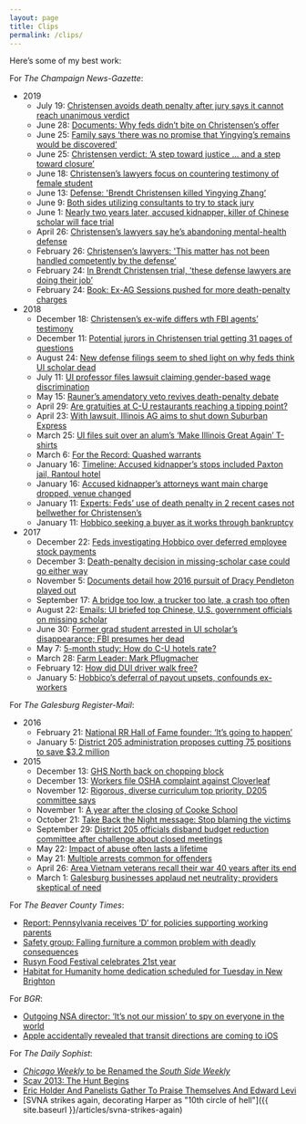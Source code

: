 ```yaml
---
layout: page
title: Clips
permalink: /clips/
---
```


Here’s some of my best work:

For *The Champaign News-Gazette*:

  * 2019
    * July 19: [Christensen avoids death penalty after jury says it cannot reach unanimous verdict](https://www.news-gazette.com/news/christensen-avoids-death-penalty-after-jury-says-it-cannot-reach/article_2b5d5553-b640-51ec-9c43-2857b7fbcc3c.html)
    * June 28: [Documents: Why feds didn’t bite on Christensen’s offer](https://www.news-gazette.com/news/documents-why-feds-didn-t-bite-on-christensen-s-offer/article_80f0032c-a79c-5885-9660-061b0901422f.html)
    * June 25: [Family says ‘there was no promise that Yingying’s remains would be discovered’](https://www.news-gazette.com/news/update-family-says-there-was-no-promise-that-yingying-s/article_c5a5bb1c-e0ce-525b-8538-ccbf4b075d1e.html)
    * June 25: [Christensen verdict: ‘A step toward justice … and a step toward closure’](https://www.news-gazette.com/news/christensen-verdict-a-step-toward-justice-and-a-step-toward/article_01bb2832-0710-5612-9867-e094f3f0e950.html)
    * June 18: [Christensen’s lawyers focus on countering testimony of female student](https://www.news-gazette.com/news/christensen-s-lawyers-focus-on-countering-testimony-of-female-student/article_12af392d-5f07-5b6a-bb07-4d9d02b2c0d4.html)
    * June 13: [Defense: 'Brendt Christensen killed Yingying Zhang’](https://www.news-gazette.com/news/defense-brendt-christensen-killed-yingying-zhang/article_1a4c4223-dcf7-5319-854a-6ddefa396781.html)
    * June 9: [Both sides utilizing consultants to try to stack jury](https://www.news-gazette.com/news/christensen-trial-both-sides-utilizing-consultants-to-try-to-stack/article_0c11ec35-0c3f-5fa8-8c5c-211ac8c46544.html)
    * June 1: [Nearly two years later, accused kidnapper, killer of Chinese scholar will face trial](https://www.news-gazette.com/news/local/people/nearly-two-years-later-accused-kidnapper-killer-of-chinese-scholar/article_8328331b-64a3-500d-8048-453474e8919b.html)
    * April 26: [Christensen’s lawyers say he’s abandoning mental-health defense](https://www.news-gazette.com/news/christensen-s-lawyers-say-he-s-abandoning-mental-health-defense/article_5c360b22-7bb8-59ab-9588-898c76dbeb65.html)
    * February 26: [Christensen’s lawyers: 'This matter has not been handled competently by the defense’](https://www.news-gazette.com/news/christensen-s-lawyers-this-matter-has-not-been-handled-competently/article_afe63cfc-aef7-5fdf-9ef2-d697baaab09a.html)
    * February 24: [In Brendt Christensen trial, 'these defense lawyers are doing their job’](https://www.news-gazette.com/news/in-brendt-christensen-trial-these-defense-lawyers-are-doing-their/article_c1195280-8240-5c0a-bb9b-d5590a19b064.html)
    * February 24: [Book: Ex-AG Sessions pushed for more death-penalty charges](https://www.news-gazette.com/news/book-ex-ag-sessions-pushed-for-more-death-penalty-charges/article_fdf743ce-2685-51e6-b0b7-d7bbfa9f288e.html)
  * 2018 
    * December 18: [Christensen’s ex-wife differs wth FBI agents’ testimony](https://www.news-gazette.com/news/christensen-s-ex-wife-differs-wth-fbi-agents-testimony/article_936f48be-9359-5580-a08e-ba439bd2d546.html)
    * December 11: [Potential jurors in Christensen trial getting 31 pages of questions](https://www.news-gazette.com/news/potential-jurors-in-christensen-trial-getting-pages-of-questions/article_4d2effd5-36c5-5121-8599-aba2800838db.html)
    * August 24: [New defense filings seem to shed light on why feds think UI scholar dead](https://www.news-gazette.com/news/new-defense-filings-seem-to-shed-light-on-why-feds/article_1d7127fb-a768-5e43-b727-0e1d00b12075.html)
    * July 11: [UI professor files lawsuit claiming gender-based wage discrimination](https://www.news-gazette.com/news/ui-professor-files-lawsuit-claiming-gender-based-wage-discrimination/article_7b10c75d-e1be-56cb-bcbe-fffbd1aa87ee.html)
    * May 15: [Rauner’s amendatory veto revives death-penalty debate](https://www.news-gazette.com/news/rauner-s-amendatory-veto-revives-death-penalty-debate/article_0f1b866f-ae5c-5a95-addf-61e574c75ae5.html)
    * April 29: [Are gratuities at C-U restaurants reaching a tipping point?](https://www.news-gazette.com/news/are-gratuities-at-c-u-restaurants-reaching-a-tipping-point/article_565fbcc4-c430-5425-a7a8-011183640334.html)
    * April 23: [With lawsuit, Illinois AG aims to shut down Suburban Express](https://www.news-gazette.com/news/update-with-lawsuit-illinois-ag-aims-to-shut-down-suburban/article_7ffd4fda-67a5-55c0-8404-266534db0557.html)
    * March 25: [UI files suit over an alum’s ‘Make Illinois Great Again’ T-shirts](https://www.news-gazette.com/news/ui-files-suit-over-an-alum-s-make-illinois-great/article_fe1ee43d-ddea-5114-9387-b544c7e75d66.html)
    * March 6: [For the Record: Quashed warrants](https://www.news-gazette.com/news/for-the-record-quashed-warrants/article_d843b771-d593-5c86-9776-a47b986763c5.html)
    * January 16: [Timeline: Accused kidnapper’s stops included Paxton jail, Rantoul hotel](https://www.news-gazette.com/news/timeline-accused-kidnapper-s-stops-included-paxton-jail-rantoul-hotel/article_eb0f0db5-ee94-53e6-a05f-b3eff0eb15dd.html)
    * January 16: [Accused kidnapper’s attorneys want main charge dropped, venue changed](https://www.news-gazette.com/news/accused-kidnapper-s-attorneys-want-main-charge-dropped-venue-changed/article_77cad221-1d42-5997-b82f-81652e1ace2a.html)
    * January 11: [Experts: Feds’ use of death penalty in 2 recent cases not bellwether for Christensen’s](https://www.news-gazette.com/news/experts-feds-use-of-death-penalty-in-recent-cases-not/article_e3c60191-b953-597e-80b5-c532a8bc2216.html)
    * January 11: [Hobbico seeking a buyer as it works through bankruptcy](https://www.news-gazette.com/news/hobbico-seeking-a-buyer-as-it-works-through-bankruptcy/article_86f6547c-8501-517a-85cd-865af88dcfd1.html)
  * 2017 
    * December 22: [Feds investigating Hobbico over deferred employee stock payments](https://t.umblr.com/redirect?z=http%3A%2F%2Fwww.news-gazette.com%2Fnews%2Flocal%2F2017-12-22%2Ffeds-investigating-hobbico-over-deferred-employee-stock-payments.html&t=Yjc1YTI0ZmM3NTgzMDgyNmU3NTc5NjY3ZTRhNGNkMzdlNDUyZWIwYixUbU4zdWpESg%3D%3D&p=&m=0)
    * December 3: [Death-penalty decision in missing-scholar case could go either way](https://t.umblr.com/redirect?z=http%3A%2F%2Fwww.news-gazette.com%2Fnews%2Flocal%2F2017-12-03%2Fdeath-penalty-decision-missing-scholar-case-could-go-either-way.html&t=MjVjMWE3ZmEyNTNlMTdlZmEyYjAwZTkzMGNiMmJiMjA2NGZjNTRjOCxUbU4zdWpESg%3D%3D&p=&m=0)
    * November 5: [Documents detail how 2016 pursuit of Dracy Pendleton played out](https://t.umblr.com/redirect?z=http%3A%2F%2Fwww.news-gazette.com%2Fnews%2Flocal%2F2017-11-05%2Fdocuments-detail-how-2016-pursuit-dracy-pendleton-played-out.html&t=ZjZlYmJlN2FkZWU0MzU2NmZjYzA3MmRjMTc5N2M4Y2I2YTgyN2RkMSxUbU4zdWpESg%3D%3D&p=&m=0)
    * September 17: [A bridge too low, a trucker too late, a crash too often](https://t.umblr.com/redirect?z=http%3A%2F%2Fwww.news-gazette.com%2Fnews%2Flocal%2F2017-09-17%2Fbridge-too-low-trucker-too-late-crash-too-often.html&t=MTEzNTVmYmU1YWFlMjYwMTE2MGIyOTk2MDU2MWRhMjgxMGRiNzc1YSxUbU4zdWpESg%3D%3D&p=&m=0)
    * August 22: [Emails: UI briefed top Chinese, U.S. government officials on missing scholar](https://t.umblr.com/redirect?z=https%3A%2F%2Fwww.news-gazette.com%2Fnews%2Femails-ui-briefed-top-chinese-u-s-government-officials-on%2Farticle_32a3e37b-0fcf-5782-aa73-a0f7d43aead4.html&t=ZjVlMzM5ZjQ1ZTYwYWYyMTk0MjIzOTAxYjA4ODc4MjE0YWVkYTEzMSxUbU4zdWpESg%3D%3D&p=&m=0)
    * June 30: [Former grad student arrested in UI scholar’s disappearance; FBI presumes her dead](https://t.umblr.com/redirect?z=https%3A%2F%2Fwww.news-gazette.com%2Fnews%2Fupdated-former-grad-student-arrested-in-ui-scholar-s-disappearance%2Farticle_3694866a-0d02-515a-87f9-56a20db52200.html&t=MjRmNmM5MmYzMGNlN2ZiMmY1OWY1NjllMTFlZjI2ZjgyYmIyMmRmZSxUbU4zdWpESg%3D%3D&p=&m=0)
    * May 7: [5-month study: How do C-U hotels rate?](https://t.umblr.com/redirect?z=http%3A%2F%2Fwww.news-gazette.com%2Fnews%2Flocal%2F2017-05-07%2F5-month-study-how-do-c-u-hotels-rate.html&t=ZTVkYmRmYTRlNGM5Y2YyNWNjZjBkNzFiNDRlZWM1M2JiNDg2ZmE5MyxUbU4zdWpESg%3D%3D&p=&m=0)
    * March 28: [Farm Leader: Mark Pflugmacher](https://t.umblr.com/redirect?z=http%3A%2F%2Fwww.news-gazette.com%2Fnews%2Flocal%2F2017-03-28%2Ffarm-leader-mark-pflugmacher.html&t=ZDhkYTY2YTkyZjM4Y2Y1OGY3MDUyZTMxMzQ1MDExYjQ1ODAxN2RmZixUbU4zdWpESg%3D%3D&p=&m=0)
    * February 12: [How did DUI driver walk free?](https://t.umblr.com/redirect?z=http%3A%2F%2Fwww.news-gazette.com%2Fnews%2Flocal%2F2017-02-12%2Fhow-did-dui-driver-walk-free.html&t=MDFiYzIyMDg0MmVkNDIxNjU5MTM2NzIyZTc1MDdiMGU0OWM2YzBiZSxUbU4zdWpESg%3D%3D&p=&m=0)
    * January 5: [Hobbico’s deferral of payout upsets, confounds ex-workers](https://t.umblr.com/redirect?z=http%3A%2F%2Fwww.news-gazette.com%2Fnews%2Flocal%2F2017-01-05%2Fhobbicos-deferral-payout-upsets-confounds-ex-workers.html&t=YTkzNjQ3Mjg5ZDEwN2Q1ZTk3ZmQ4OWVjYTBiYzIyZDE4ODFjYWI0MixUbU4zdWpESg%3D%3D&p=&m=0)

For *The Galesburg Register-Mail*:

  * 2016
    * February 21: [National RR Hall of Fame founder: ‘It’s going to happen’](https://www.galesburg.com/article/20160221/NEWS/160229973)
    * January 5: [ District 205 administration proposes cutting 75 positions to save $3.2 million](https://www.galesburg.com/news/20160105/district-205-administration-proposes-cutting-75-positions-to-save-32-million)
  * 2015
    * December 13: [GHS North back on chopping block](https://www.galesburg.com/article/20151213/NEWS/151219924)
    * December 13: [Workers file OSHA complaint against Cloverleaf](https://www.galesburg.com/article/20151213/NEWS/151219930)
    * November 12: [Rigorous, diverse curriculum top priority, D205 committee says](https://www.galesburg.com/article/20151112/NEWS/151119916)
    * November 1: [A year after the closing of Cooke School](https://www.galesburg.com/article/20151101/NEWS/151109996)
    * October 21: [Take Back the Night message: Stop blaming the victims](https://www.galesburg.com/article/20151020/NEWS/151029975)
    * September 29: [District 205 officials disband budget reduction committee after challenge about closed meetings](https://www.galesburg.com/article/20150929/NEWS/150929701)
    * May 22: [Impact of abuse often lasts a lifetime](https://www.galesburg.com/article/20150522/NEWS/150529897)
    * May 21: [Multiple arrests common for offenders](https://www.galesburg.com/article/20150521/NEWS/150529942)
    * April 26: [Area Vietnam veterans recall their war 40 years after its end](https://www.galesburg.com/article/20150426/NEWS/150429788)
    * March 1: [Galesburg businesses applaud net neutrality; providers skeptical of need](https://www.galesburg.com/article/20150301/NEWS/150309993)

For _The Beaver County Times_:

  * [Report: Pennsylvania receives ‘D’ for policies supporting working parents](https://www.timesonline.com/7d5e2ce1-ed6f-5314-af7c-c49e3a9890bd.html)
  * [Safety group: Falling furniture a common problem with deadly consequences](https://www.timesonline.com/article/20140717/lifestyle/307179926?template=ampart)
  * [Rusyn Food Festival celebrates 21st year](https://www.timesonline.com/article/20140808/Lifestyle/308089938)
  * [Habitat for Humanity home dedication scheduled for Tuesday in New Brighton](https://www.timesonline.com/16f1dab5-ca42-5c7a-8e02-412e0eb7047c.html)

For _BGR_:

  * [Outgoing NSA director: ‘It’s not our mission’ to spy on everyone in the world](https://bgr.com/2014/02/17/nsa-telephone-metadata-recommendations/)
  * [Apple accidentally revealed that transit directions are coming to iOS](https://bgr.com/2014/06/09/apple-ios-maps-transit-directions-ios-8-1-leaked-screenshot/)

For _The Daily Sophist_:

  * [_Chicago Weekly_ to be Renamed the _South Side Weekly_](http://bzigterman.com/chicagoweekly-southsideweekly)
  * [Scav 2013: The Hunt Begins](http://bzigterman.com/scav-2013-hunt-begins)
  * [Eric Holder And Panelists Gather To Praise Themselves And Edward Levi](http://bzigterman.com/eric-holder-panelists)
  * [SVNA strikes again, decorating Harper as "10th circle of hell"]({{ site.baseurl }}/articles/svna-strikes-again)